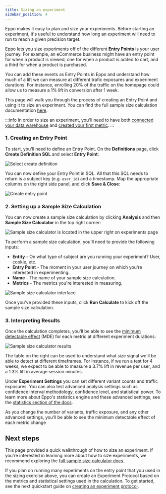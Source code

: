 ```yaml
---
title: Sizing an experiment
sidebar_position: 4
---
```


Eppo makes it easy to plan and size your experiments. Before starting an experiment, it's useful to understand how long an experiment will need to run to reach a given precision target. 

Eppo lets you size experiments off of the different **Entry Points** is your user journey. For example, an eCommerce business might have an entry point for when a product is viewed, one for when a product is added to cart, and a third for when a product is purchased.

You can add these events as Entry Points in Eppo and understand how much of a lift we can measure at different trafic exposures and experiment durations. For instance, enrolling 20% of the traffic on the homepage could allow us to measure a 1% lift in conversion after 1 week.

This page will walk you through the process of creating an Entry Point and using it to size an experiment. You can find the full sample size calculation documentation [here](/statistics/sample-size-calculator/).

:::info
In order to size an experiment, you'll need to have both [connected your data warehouse](/quick-starts/analysis-integration/connect-warehouse) and [created your first metric](/quick-starts/analysis-integration/adding-metrics).
:::

### 1. Creating an Entry Point

To start, you'll need to define an Entry Point. On the **Definitions** page, click **Create Definition SQL** and select **Entry Point**:

![Select create definition](/img/planning-experiments/select-create-definition.png)

You can now define your Entry Point in SQL. All that this SQL needs to return is a subject key (e.g. `user_id`) and a timestamp. Map the appropriate columns on the right side panel, and click **Save & Close**:

![Create entry point](/img/planning-experiments/entry-point-creation.png)

### 2. Setting up a Sample Size Calculation

You can now create a sample size calculation by clicking **Analysis** and then **Sample Size Calculator** in the top right corner:

![Sample size calculator is located in the upper right on experiments page](/img/planning-experiments/sample_size_calculator_homepage.png)

To perform a sample size calculation, you'll need to provide the following inputs:

- **Entity** - On what type of subject are you running your experiment? User, cookie, etc.
- **Entry Point** - The moment in your user journey on which you're interested in experimenting.
- **Name** - The name of your sample size calculation.
- **Metrics** - The metrics you're interested in measuring.

![Sample size calculator interface](/img/planning-experiments/on_demand_sample_size_calculator_interface.png)

Once you've provided these inputs, click **Run Calculate** to kick off the sample size calculation.

### 3. Interpreting Results

Once the calculation completes, you'll be able to see the [minimum detectable effect](/statistics/sample-size-calculator/mde/) (MDE) for each metric at different experiment durations:

![Sample size calculator results](/img/planning-experiments/sample-size-calculator-results.png)

The table on the right can be used to understand what size signal we'll be able to detect at different timeframes. For instance, if we run a test for 4 weeks, we expect to be able to measure a 3.7% lift in revenue per user, and a 1.3% lift in average session minutes. 

Under **Experiment Settings** you can set different variant counts and traffic exposures. You can also test advanced analysis settings such as confidence interval methodology, confidence level, and statistical power. To learn more about Eppo's statistics engine and these advanced settings, see the [statistics section of the docs](/statistics/).

As you change the number of variants, traffic exposure, and any other advanced settings, you'll be able to see the minimum detectable effect of each metric change

## Next steps

This page provided a quick walkthrough of how to size an experiment. If you're interested in learning more about how to size experiments, we recommend exploring the [full sample size calculator docs](/statistics/sample-size-calculator/).

If you plan on running many experiments on the entry point that you used in the sizing exercise above, you can create an Experiment Protocol based on the metrics and statistical settings used in the calculation. To get started, see the next quickstart guide on [creating an experiment protocol](/quick-starts/analysis-integration/defining-protocols/).